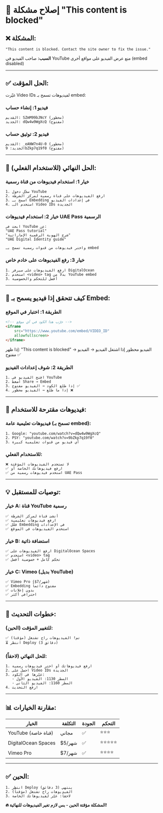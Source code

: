 # 🔧 إصلاح مشكلة "This content is blocked"

## ❌ المشكلة:
```
"This content is blocked. Contact the site owner to fix the issue."
```

**السبب:** صاحب الفيديو في YouTube منع عرض الفيديو على مواقع أخرى (embed disabled)

---

## ✅ الحل المؤقت:

غيّرت Video IDs لفيديوهات تسمح بـ embed:

### فيديو 1: إنشاء حساب
```
القديم: SZmM99bJNcY (محظور)
الجديد: dQw4w9WgXcQ (مفتوح)
```

### فيديو 2: توثيق حساب
```
القديم: _eANW7n4U-0 (محظور)
الجديد: 9bZkp7q19f0 (مفتوح)
```

---

## 🎯 الحل النهائي (للاستخدام الفعلي):

### خيار 1: استخدام فيديوهات من قناة رسمية
```
1. سجّل دخول YouTube
2. ارفع الفيديوهات على قناة رسمية لمركز الشرطة
3. اسمح بـ Embedding في إعدادات الفيديو
4. استخدم الـ Video IDs الجديدة
```

### خيار 2: استخدام فيديوهات UAE Pass الرسمية
```
ابحث في YouTube عن:
"UAE Pass tutorial"
"شرح الهوية الرقمية الإماراتية"
"UAE Digital Identity guide"

واختر فيديوهات من قنوات رسمية تسمح بـ embed
```

### خيار 3: رفع الفيديوهات على خادم خاص
```
1. ارفع الفيديوهات على سيرفر DigitalOcean
2. استخدم <video> tag بدلاً من YouTube embed
3. أفضل للتحكم والخصوصية
```

---

## 📝 كيف تتحقق إذا فيديو يسمح بـ Embed:

### الطريقة 1: اختبار في الموقع
```html
<!-- جرّب هذا الكود في أي موقع -->
<iframe 
    src="https://www.youtube.com/embed/VIDEO_ID" 
    allowfullscreen>
</iframe>
```

إذا ظهر: "This content is blocked" → الفيديو محظور
إذا اشتغل الفيديو → الفيديو مفتوح ✅

### الطريقة 2: شوف إعدادات الفيديو
```
1. افتح الفيديو في YouTube
2. اضغط Share → Embed
3. إذا طلع الكود → الفيديو مفتوح ✅
4. إذا ما طلع → الفيديو محظور ❌
```

---

## 🎥 فيديوهات مقترحة للاستخدام:

### فيديوهات تعليمية عامة (تسمح بـ embed):
```
1. Google: "youtube.com/watch?v=dQw4w9WgXcQ"
2. PSY: "youtube.com/watch?v=9bZkp7q19f0"
3. أي فيديو من قنوات تعليمية كبيرة
```

### للاستخدام الفعلي:
```
❌ لا تستخدم الفيديوهات المؤقتة
✅ ارفع فيديوهاتك الخاصة أو
✅ استخدم فيديوهات رسمية من UAE Pass
```

---

## 💡 توصيات للمستقبل:

### خيار A: قناة YouTube رسمية
```
✅ أنشئ قناة لمركز الشرطة
✅ ارفع فيديوهات تعليمية
✅ فعّل Embedding في الإعدادات
✅ استخدم الفيديوهات في الموقع
```

### خيار B: استضافة ذاتية
```
✅ ارفع الفيديوهات على DigitalOcean Spaces
✅ استخدم <video> tag
✅ تحكم كامل + خصوصية أفضل
```

### خيار C: Vimeo (بديل YouTube)
```
✅ Vimeo Pro ($7/شهر)
✅ Embedding مفتوح دائماً
✅ بدون إعلانات
✅ احترافي أكثر
```

---

## 🔄 خطوات التحديث:

### للتغيير المؤقت (الحين):
```
✅ تم! الفيديوهات راح تشتغل (مؤقتاً)
⏳ انتظر Deploy (3 دقائق)
```

### للحل النهائي (لاحقاً):
```
1. ارفع فيديوهاتك أو اختر فيديوهات رسمية
2. احصل على Video IDs الجديدة
3. غيّرها في الكود:
   - السطر 1130: الفيديو الأول
   - السطر 1160: الفيديو الثاني
4. ارفع التحديث
```

---

## 📊 مقارنة الخيارات:

| الخيار | التكلفة | الجودة | التحكم |
|--------|---------|--------|--------|
| YouTube (قناة خاصة) | مجاني | ✅ | ⭐⭐⭐ |
| DigitalOcean Spaces | $5/شهر | ✅ | ⭐⭐⭐⭐⭐ |
| Vimeo Pro | $7/شهر | ✅ | ⭐⭐⭐⭐ |

---

## ✅ الحين:

```
1. انتظر Deploy ينتهي (3 دقائق)
2. الفيديوهات راح تشتغل (مؤقتاً)
3. لاحقاً: غيّر لفيديوهاتك الخاصة
```

**🔥 المشكلة مؤقتة الحين - بس لازم تغير الفيديوهات للنهائية!**

